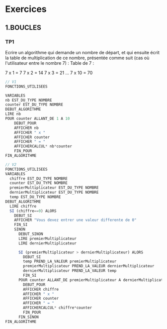 # Exercices

## 1.BOUCLES

### TP1

Ecrire un algorithme qui demande un nombre de départ, et qui ensuite écrit la table de multiplication de ce nombre, présentée comme suit (cas où l'utilisateur entre le nombre 7) :
Table de 7 :

7 x 1 = 7
7 x 2 = 14
7 x 3 = 21
…
7 x 10 = 70

```js
// V1
FONCTIONS_UTILISEES

VARIABLES
nb EST_DU_TYPE NOMBRE
counter EST_DU_TYPE NOMBRE
DEBUT_ALGORITHME
LIRE nb
POUR counter ALLANT_DE 1 A 10
	DEBUT_POUR
	AFFICHER nb
	AFFICHER " x "
	AFFICHER counter
	AFFICHER " = "
	AFFICHERCALCUL* nb*counter
	FIN_POUR
FIN_ALGORITHME
```

```js
// V2
FONCTIONS_UTILISEES
VARIABLES
  chiffre EST_DU_TYPE NOMBRE
  counter EST_DU_TYPE NOMBRE
  premierMultiplicateur EST_DU_TYPE NOMBRE
  dernierMultiplicateur EST_DU_TYPE NOMBRE
  temp EST_DU_TYPE NOMBRE
DEBUT_ALGORITHME
  LIRE chiffre
  SI (chiffre==0) ALORS
    DEBUT_SI
    AFFICHER "Vous devez entrer une valeur differente de 0"
    FIN_SI
    SINON
      DEBUT_SINON
      LIRE premierMultiplicateur
      LIRE dernierMultiplicateur

      SI (premierMultiplicateur > dernierMultiplicateur) ALORS
        DEBUT_SI
        temp PREND_LA_VALEUR premierMultiplicateur
        premierMultiplicateur PREND_LA_VALEUR dernierMultiplicateur
        dernierMultiplicateur PREND_LA_VALEUR temp
        FIN_SI
      POUR counter ALLANT_DE premierMultiplicateur A dernierMultiplicateur
        DEBUT_POUR
        AFFICHER chiffre
        AFFICHER " x "
        AFFICHER counter
        AFFICHER " = "
        AFFICHERCALCUL* chiffre*counter
        FIN_POUR
      FIN_SINON
FIN_ALGORITHME

```

